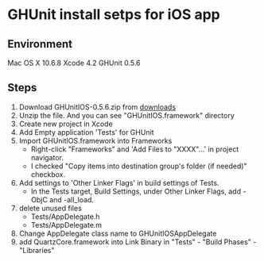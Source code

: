# GHUnit install setps for iOS app

## Environment

Mac OS X 10.6.8
Xcode 4.2
GHUnit 0.5.6


## Steps

1. Download GHUnitIOS-0.5.6.zip from [downloads](https://github.com/gabriel/gh-unit/downloads)
2. Unzip the file. And you can see "GHUnitIOS.framework" directory
3. Create new project in Xcode
4. Add Empty application 'Tests' for GHUnit
5. Import GHUnitIOS.framework into Frameworks
    * Right-click "Frameworks" and 'Add Files to "XXXX"...' in project navigator.
    * I checked "Copy items into destination group's folder (if needed)" checkbox.
6. Add settings to 'Other Linker Flags' in build settings of Tests.
    * In the Tests target, Build Settings, under Other Linker Flags, add -ObjC and -all_load.
7. delete unused files
    * Tests/AppDelegate.h
    * Tests/AppDelegate.m
8. Change AppDelegate class name to GHUnitIOSAppDelegate
9. add QuartzCore.framework into Link Binary in "Tests" - "Build Phases" - "Libraries"

